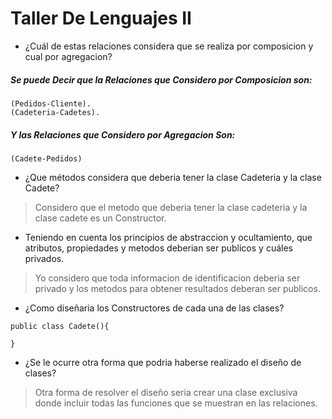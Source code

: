# Taller De Lenguajes II
- ¿Cuál de estas relaciones considera que se realiza por composicion y cual por agregacion?
##### Se puede Decir que la Relaciones que Considero por Composicion son:
    (Pedidos-Cliente).
    (Cadeteria-Cadetes).
##### Y las Relaciones que Considero por Agregacion Son:
    (Cadete-Pedidos) 
- ¿Que métodos considera que deberia tener la clase Cadeteria y la clase Cadete?
> Considero que el metodo que deberia tener la clase cadeteria y la clase cadete es un Constructor.
-  Teniendo en cuenta los principios de abstraccion y ocultamiento, que atributos, propiedades y metodos deberian ser publicos y cuáles privados.
> Yo considero que toda informacion de identificacion deberia ser privado y los metodos para obtener resultados deberan ser publicos. 

- ¿Como diseñaria los Constructores de cada una de las clases?
```
public class Cadete(){
    
}
``` 
- ¿Se le ocurre otra forma que podria haberse realizado el diseño de clases?
> Otra forma de resolver el diseño seria crear una clase exclusiva donde incluir todas las funciones que se muestran en las relaciones.
